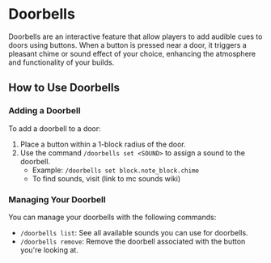 # Doorbells

Doorbells are an interactive feature that allow players to add audible cues to doors using buttons. When a button is pressed near a door, it triggers a pleasant chime or sound effect of your choice, enhancing the atmosphere and functionality of your builds.

## How to Use Doorbells

### Adding a Doorbell
To add a doorbell to a door:
1. Place a button within a 1-block radius of the door.
2. Use the command `/doorbells set <SOUND>` to assign a sound to the doorbell.
    - Example: `/doorbells set block.note_block.chime`
    - To find sounds, visit (link to mc sounds wiki)

### Managing Your Doorbell
You can manage your doorbells with the following commands:
- `/doorbells list`: See all available sounds you can use for doorbells.
- `/doorbells remove`: Remove the doorbell associated with the button you're looking at.
